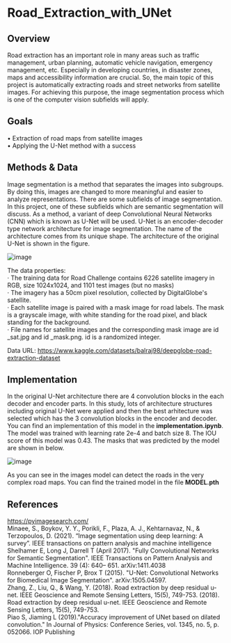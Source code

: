 # Road_Extraction_with_UNet


## Overview
Road extraction has an important role in many areas such as traffic management, urban planning, automatic vehicle navigation, emergency management, etc. Especially in developing countries, in disaster zones, maps and accessibility information are crucial. So, the main topic of this project is automatically extracting roads and street networks from satellite images. For achieving this purpose, the image segmentation process which is one of the computer vision subfields will apply.

## Goals
•	Extraction of road maps from satellite images  <br />
•	Applying the U-Net method with a success
 
## Methods & Data
Image segmentation is a method that separates the images into subgroups. By doing this, images are changed to more meaningful and easier to analyze representations. There are some subfields of image segmentation. In this project, one of these subfields which are semantic segmentation will discuss. As a method, a variant of deep Convolutional Neural Networks (CNN) which is known as U-Net will be used. U-Net is an encoder-decoder type network architecture for image segmentation. The name of the architecture comes from its unique shape. The architecture of the  original U-Net  is shown in the figure.

 
![image](https://user-images.githubusercontent.com/66211576/180845984-3d860956-9302-4df7-80c8-121b9f36d916.png)


The data properties: <br />
·	The training data for Road Challenge contains 6226 satellite imagery in RGB, size 1024x1024, and 1101 test images (but no masks) <br />
·	The imagery has a 50cm pixel resolution, collected by DigitalGlobe's satellite. <br />
·	Each satellite image is paired with a mask image for road labels. The mask is a grayscale image, with white standing for the road pixel, and black standing for the background. <br />
·	File names for satellite images and the corresponding mask image are id _sat.jpg and id _mask.png. id is a randomized integer. <br />

Data URL: https://www.kaggle.com/datasets/balraj98/deepglobe-road-extraction-dataset

## Implementation

In the original U-Net architecture there are 4 convolution blocks in the each decoder and encoder parts. In this study, lots of architecture structures including original U-Net were applied and then the best arhitecture was selected which has the 3 convolution blocks in the encoder and decoder. You can find an implementation of this model in the **implementation.ipynb**. The model was trained with learning rate 2e-4 and batch size 8. The IOU score of this model was 0.43. The masks that was predicted by the model are shown in below.

![image](https://user-images.githubusercontent.com/66211576/180850884-4727faeb-21e9-4345-b41e-5feac8ff1050.png)

As you can see in the images model can detect the roads in the very complex road maps. You can find the trained model in the file **MODEL.pth**


## References
https://pyimagesearch.com/ <br />
Minaee, S., Boykov, Y. Y., Porikli, F., Plaza, A. J., Kehtarnavaz, N., & Terzopoulos, D. (2021). 
“Image segmentation using deep learning: A survey”. IEEE transactions on pattern analysis and machine 
intelligence <br />
Shelhamer E, Long J, Darrell T (April 2017). "Fully Convolutional Networks for Semantic 
Segmentation". IEEE Transactions on Pattern Analysis and Machine Intelligence. 39 (4): 640– 651. 
arXiv:1411.4038  <br />
Ronneberger O, Fischer P, Brox T (2015). "U-Net: Convolutional Networks for Biomedical Image 
Segmentation". arXiv:1505.04597. <br />
Zhang, Z., Liu, Q., & Wang, Y. (2018). Road extraction by deep residual u-net. IEEE Geoscience 
and Remote Sensing Letters, 15(5), 749-753. (2018). Road extraction by deep residual u-net. IEEE 
Geoscience and Remote Sensing Letters, 15(5), 749-753. <br />
Piao S, Jiaming L (2019)."Accuracy improvement of UNet based on dilated convolution." In Journal 
of Physics: Conference Series, vol. 1345, no. 5, p. 052066. IOP Publishing


